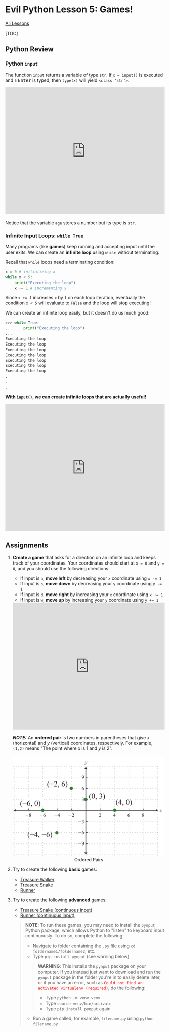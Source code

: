 # Evil Python Lesson 5: Games!

[All Lessons](https://zsiegel92.github.io/evilpython/)

[TOC]


## Python Review

### Python `input`

The function `input` returns a variable of type `str`. If `x = input()` is executed and `5` <kbd>Enter</kbd> is typed, then `type(x)` will yield `<class 'str'>`.

<iframe height="400px" width="100%" src="https://repl.it/@ZSiegel/Input2?lite=true" scrolling="no" frameborder="no" allowtransparency="true" allowfullscreen="true" sandbox="allow-forms allow-pointer-lock allow-popups allow-same-origin allow-scripts allow-modals"></iframe>

Notice that the variable `age` stores a number but its type is `str`.

### Infinite Input Loops: `while True`

Many programs (like **games**) keep running and accepting input until the user exits. We can create an **infinite loop** using `while` without terminating.

Recall that `while` loops need a terminating condition:
```python
x = 0 # initializing x
while x < 5:
	print("Executing the loop")
	x += 1 # incrementing x
```

Since `x += 1` increases `x` by `1` on each loop iteration, eventually the condition `x < 5` will evaluate to `False` and the loop will stop executing!

We can create an infinite loop easily, but it doesn't do us much good:

```python
>>> while True:
...     print("Executing the loop")
...
Executing the loop
Executing the loop
Executing the loop
Executing the loop
Executing the loop
Executing the loop
Executing the loop
.
.
.
```

**With `input()`, we can create infinite loops that are actually useful!**

<iframe height="400px" width="100%" src="https://repl.it/@ZSiegel/Inputinfiniteloop?lite=true" scrolling="no" frameborder="no" allowtransparency="true" allowfullscreen="true" sandbox="allow-forms allow-pointer-lock allow-popups allow-same-origin allow-scripts allow-modals"></iframe>


## Assignments

1. **Create a game** that asks for a direction on an infinite loop and keeps track of your coordinates. Your coordinates should start at `x = 0` and `y = 0`, and you should use the following directions:
	* If input is `a`, **move left** by decreasing your `x` coordinate using `x -= 1`
	* If input is `s`, **move down** by decreasing your `y` coordinate using `y -= 1`
	* If input is `d`, **move right** by increasing your `x` coordinate using `x += 1`
	* If input is `w`, **move up** by increasing your `y` coordinate using `y += 1`

	<iframe height="400px" width="100%" src="https://repl.it/@ZSiegel/InputNavigationGame?lite=true" scrolling="no" frameborder="no" allowtransparency="true" allowfullscreen="true" sandbox="allow-forms allow-pointer-lock allow-popups allow-same-origin allow-scripts allow-modals"></iframe>

	***NOTE:*** An **ordered pair** is two numbers in parentheses that give $x$ (horizontal) and $y$ (vertical) coordinates, respectively. For example, `(1,2)` means "The point where $x$ is $1$ and $y$ is $2$".

	<div style="text-align: center;">
		<img src="coordinates.jpg" width="500" alt="coordinates"/>
		<br>
		Ordered Pairs
	</div>

2. Try to create the following **basic** games:
	* <a href="https://github.com/zsiegel92/evilpython/raw/master/Games/treasure.py" download="treasure.py">Treasure Walker</a>
	* <a href="https://github.com/zsiegel92/evilpython/raw/master/Games/treasure_snake.py" download="treasure_snake.py">Treasure Snake</a>
	* <a href="https://github.com/zsiegel92/evilpython/raw/master/Games/runner.py" download="runner.py">Runner</a>

3. Try to create the following **advanced** games:
	* <a href="https://github.com/zsiegel92/evilpython/raw/master/Games/treasure_snake_continuous.py" download="treasure_snake_continuous.py">Treasure Snake (continuous input)</a>
	* <a href="https://github.com/zsiegel92/evilpython/raw/master/Games/runner_continuous.py" download="runner_continuous.py">Runner (continuous input)</a>

	>**NOTE**: To run these games, you may need to install the `pynput` Python package, which allows Python to "listen" to keyboard input continuously. To do so, complete the following:
	>
	> * Navigate to folder containing the `.py` file using `cd foldername1/foldername2`, etc.
	> * Type `pip install pynput` (see warning below)
	> > **WARNING**: This installs the `pynput` package on your computer. If you instead just want to download and run the `pynput` package in the folder you're in to easily delete later, or if you have an error, such as <span style="color:red">`Could not find an activated virtualenv (required)`</span>, do the following:
	> >
	> > * Type `python -m venv venv`
	> > * Type `source venv/bin/activate`
	> > * Type `pip install pynput` again
	> * Run a game called, for example, `filename.py` using `python filename.py`


<script type="text/javascript" async
  src="https://cdnjs.cloudflare.com/ajax/libs/mathjax/2.7.5/MathJax.js?config=TeX-MML-AM_CHTML">
</script>



